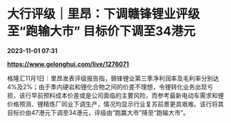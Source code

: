 # 大行评级｜里昂：下调赣锋锂业评级至“跑输大市” 目标价下调至34港元

**2023-11-01 07:31**

**https://www.gelonghui.com/live/1276071**

格隆汇11月1日｜里昂发表评级报告指，赣锋锂业第三季净利润率及毛利率分别达4%及2%；由于季内硬岩和锂化合物之间的价差不理想，令锂转化业务出现亏损，该行早前预料成本价差或是公司面临的主要风险，而参考最新电动车需求和锂价格预测、锂精炼厂同业下调生产，情况均显示行业复苏前景更具艰难。该行将其目标价由47港元下调至34港元，评级由“跑赢大市”降至“跑输大市”。
